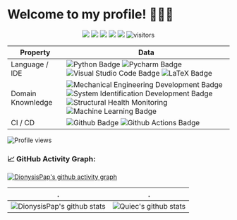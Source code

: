 
# Welcome to my profile! 👋👨‍💻

<!--   my-icons -->
<p align="center">
    <a href="https://github.com/DionysisPap/DionysisPap"><img src="https://img.shields.io/badge/status-updating-brightgreen.svg"></a>
    <a href="https://github.com/python/cpython"><img src="https://img.shields.io/badge/Python-3.11-FF1493.svg"></a>
    <a href="https://github.com/DionysisPap/DionysisPap/graphs/contributors"><img src="https://img.shields.io/github/contributors/DionysisPap/DionysisPap?color=blue"></a>
    <a href="https://github.com/DionysisPap/DionysisPap/stargazers"><img src="https://img.shields.io/github/stars/DionysisPap/DionysisPap.svg?logo=github"></a>
    <a href="https://github.com/DionysisPap/DionysisPap/network/members"><img src="https://img.shields.io/github/forks/DionysisPap/DionysisPap.svg?color=blue&logo=github"></a>
    <img src="https://visitor-badge.laobi.icu/badge?page_id=DionysisPap.DionysisPap" alt="visitors"/>
</p>

<!--   my-skils -->
| Property                                        | Data                                     |
| ----------------------------------------------- | ---------------------------------------- |
| Language / IDE                                  | ![Python Badge](https://img.shields.io/badge/-Python-3776AB?style=flat&logo=Python&logoColor=white) ![Pycharm Badge](https://img.shields.io/badge/-Pycharm-3776AB?style=flat&logo=Pycharm&logoColor=white) ![Visual Studio Code Badge](https://img.shields.io/badge/-Visual%20Studio%20Code-3776AB?style=flat&logo=VisualStudio&logoColor=white) ![LaTeX Badge](https://img.shields.io/badge/-LaTeX-3776AB?style=flat&logo=Latex&logoColor=white)           |                                                                                                           
| Domain Knownledge                           | ![Mechanical Engineering Development Badge](https://img.shields.io/badge/-Mechanical%20Engineering-4C8CBF?) ![System Identification Development Badge](https://img.shields.io/badge/-System%20Identification-FAB040?) ![Structural Health Monitoring](https://img.shields.io/badge/-Structural%20Health%20Monitoring-FF6600) ![Machine Learning Badge](https://img.shields.io/badge/-Machine%20Learning-01D277?)                                   |                                                                                               
| CI / CD                                     |  ![Github Badge](https://img.shields.io/badge/-Github%20-2088FF?style=flat&logo=Github&logoColor=white) ![Github Actions Badge](https://img.shields.io/badge/-Git%20-2088FF?style=flat&logo=Git&logoColor=white)     |                    
    


![Profile views](https://gpvc.arturio.dev/DionysisPap)

<!--   GitHub stats graph -->
### 📈 GitHub Activity Graph:
[![DionysisPap's github activity graph](https://github-readme-activity-graph.cyclic.app/graph?username=DionysisPap&theme=github-compact)](https://github.com/DionysisPap/github-readme-activity-graph)

| .                                                                                                                                       | .                                                                                                                         |
|-----------------------------------------------------------------------------------------------------------------------------------------|---------------------------------------------------------------------------------------------------------------------------|
| ![DionysisPap's github stats](https://github-readme-stats.vercel.app/api?username=DionysisPap&show_icons=true&theme=radical&include_all_commits=true) | ![Quiec's github stats](https://github-readme-stats.vercel.app/api/top-langs/?username=DionysisPap&theme=radical&layout=compact) |

<!--   <img src="https://github-readme-streak-stats.herokuapp.com/?user=DionysisPap"></img> -->

